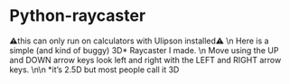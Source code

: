 # Python-raycaster
⚠️this can only run on calculators with Ulipson installed⚠️  \n Here is a simple (and kind of buggy) 3D* Raycaster I made. \n Move using the UP and DOWN arrow keys look left and right with the LEFT and RIGHT arrow keys.  \n\n *it’s 2.5D but most people call it 3D
